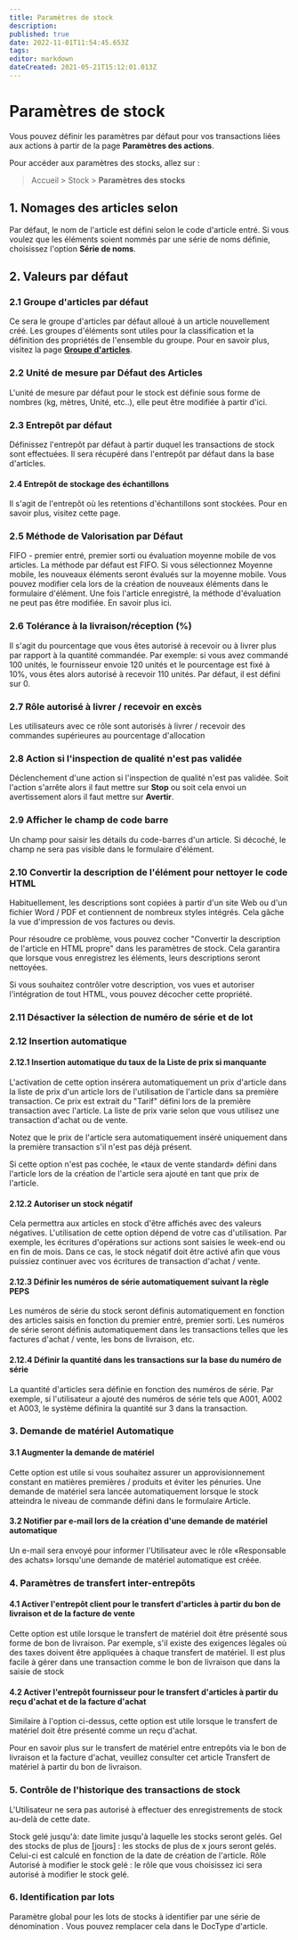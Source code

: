 ```yaml
---
title: Paramètres de stock
description: 
published: true
date: 2022-11-01T11:54:45.653Z
tags: 
editor: markdown
dateCreated: 2021-05-21T15:12:01.013Z
---
```


# Paramètres de stock
Vous pouvez définir les paramètres par défaut pour vos transactions liées aux actions à partir de la page **Paramètres des actions**.

Pour accéder aux paramètres des stocks, allez sur : 

> Accueil > Stock > **Paramètres des stocks**

## 1. Nomages des articles selon

Par défaut, le nom de l'article est défini selon le code d'article entré. Si vous voulez que les éléments soient nommés par une série de noms définie, choisissez l'option **Série de noms**.

## 2. Valeurs par défaut

### 2.1 Groupe d'articles par défaut

Ce sera le groupe d'articles par défaut alloué à un article nouvellement créé. Les groupes d'éléments sont utiles pour la classification et la définition des propriétés de l'ensemble du groupe. Pour en savoir plus, visitez la page **[Groupe d'articles](/dokos/parametrage/articles#groupes-darticles)**.

### 2.2 Unité de mesure par Défaut des Articles

L'unité de mesure par défaut pour le stock est définie sous forme de nombres (kg, mètres, Unité, etc..), elle peut être modifiée à partir d'ici.

### 2.3 Entrepôt par défaut

Définissez l'entrepôt par défaut à partir duquel les transactions de stock sont effectuées. Il sera récupéré dans l'entrepôt par défaut dans la base d'articles.

#### 2.4 Entrepôt de stockage des échantillons

Il s'agit de l'entrepôt où les retentions d'échantillons sont stockées. Pour en savoir plus, visitez cette page.

### 2.5 Méthode de Valorisation par Défaut

FIFO - premier entré, premier sorti ou évaluation moyenne mobile de vos articles. La méthode par défaut est FIFO. Si vous sélectionnez Moyenne mobile, les nouveaux éléments seront évalués sur la moyenne mobile. Vous pouvez modifier cela lors de la création de nouveaux éléments dans le formulaire d'élément. Une fois l'article enregistré, la méthode d'évaluation ne peut pas être modifiée. En savoir plus ici.

### 2.6 Tolérance à la livraison/réception (%)

Il s'agit du pourcentage que vous êtes autorisé à recevoir ou à livrer plus par rapport à la quantité commandée. Par exemple: si vous avez commandé 100 unités, le fournisseur envoie 120 unités et le pourcentage est fixé à 10%, vous êtes alors autorisé à recevoir 110 unités. Par défaut, il est défini sur 0.

### 2.7 Rôle autorisé à livrer / recevoir en excès

Les utilisateurs avec ce rôle sont autorisés à livrer / recevoir des commandes supérieures au pourcentage d'allocation

### 2.8 Action si l'inspection de qualité n'est pas validée

Déclenchement d'une action si l'inspection de qualité n'est pas validée. Soit l'action s'arrête alors il faut mettre sur **Stop** ou soit cela envoi un avertissement alors il faut mettre sur **Avertir**.

### 2.9 Afficher le champ de code barre

Un champ pour saisir les détails du code-barres d'un article. Si décoché, le champ ne sera pas visible dans le formulaire d'élément.

### 2.10 Convertir la description de l'élément pour nettoyer le code HTML

Habituellement, les descriptions sont copiées à partir d'un site Web ou d'un fichier Word / PDF et contiennent de nombreux styles intégrés. Cela gâche la vue d'impression de vos factures ou devis.

Pour résoudre ce problème, vous pouvez cocher "Convertir la description de l'article en HTML propre" dans les paramètres de stock. Cela garantira que lorsque vous enregistrez les éléments, leurs descriptions seront nettoyées.

Si vous souhaitez contrôler votre description, vos vues et autoriser l'intégration de tout HTML, vous pouvez décocher cette propriété.

### 2.11 Désactiver la sélection de numéro de série et de lot

### 2.12 Insertion automatique

#### 2.12.1 Insertion automatique du taux de la Liste de prix si manquante

L'activation de cette option insérera automatiquement un prix d'article dans la liste de prix d'un article lors de l'utilisation de l'article dans sa première transaction. Ce prix est extrait du "Tarif" défini lors de la première transaction avec l'article. La liste de prix varie selon que vous utilisez une transaction d'achat ou de vente.

Notez que le prix de l'article sera automatiquement inséré uniquement dans la première transaction s'il n'est pas déjà présent.

Si cette option n'est pas cochée, le «taux de vente standard» défini dans l'article lors de la création de l'article sera ajouté en tant que prix de l'article.

#### 2.12.2 Autoriser un stock négatif

Cela permettra aux articles en stock d'être affichés avec des valeurs négatives. L'utilisation de cette option dépend de votre cas d'utilisation. Par exemple, les écritures d'opérations sur actions sont saisies le week-end ou en fin de mois. Dans ce cas, le stock négatif doit être activé afin que vous puissiez continuer avec vos écritures de transaction d'achat / vente.


#### 2.12.3 Définir les numéros de série automatiquement suivant la règle PEPS

Les numéros de série du stock seront définis automatiquement en fonction des articles saisis en fonction du premier entré, premier sorti. Les numéros de série seront définis automatiquement dans les transactions telles que les factures d'achat / vente, les bons de livraison, etc.


#### 2.12.4 Définir la quantité dans les transactions sur la base du numéro de série

La quantité d'articles sera définie en fonction des numéros de série. Par exemple, si l'utilisateur a ajouté des numéros de série tels que A001, A002 et A003, le système définira la quantité sur 3 dans la transaction.

### 3. Demande de matériel Automatique

#### 3.1 Augmenter la demande de matériel
Cette option est utile si vous souhaitez assurer un approvisionnement constant en matières premières / produits et éviter les pénuries. Une demande de matériel sera lancée automatiquement lorsque le stock atteindra le niveau de commande défini dans le formulaire Article.

#### 3.2 Notifier par e-mail lors de la création d'une demande de matériel automatique

Un e-mail sera envoyé pour informer l'Utilisateur avec le rôle «Responsable des achats» lorsqu'une demande de matériel automatique est créée.

### 4. Paramètres de transfert inter-entrepôts

#### 4.1 Activer l'entrepôt client pour le transfert d'articles à partir du bon de livraison et de la facture de vente

Cette option est utile lorsque le transfert de matériel doit être présenté sous forme de bon de livraison. Par exemple, s'il existe des exigences légales où des taxes doivent être appliquées à chaque transfert de matériel. Il est plus facile à gérer dans une transaction comme le bon de livraison que dans la saisie de stock

#### 4.2 Activer l'entrepôt fournisseur pour le transfert d'articles à partir du reçu d'achat et de la facture d'achat

Similaire à l'option ci-dessus, cette option est utile lorsque le transfert de matériel doit être présenté comme un reçu d'achat.

Pour en savoir plus sur le transfert de matériel entre entrepôts via le bon de livraison et la facture d'achat, veuillez consulter cet article Transfert de matériel à partir du bon de livraison.

### 5. Contrôle de l'historique des transactions de stock

L'Utilisateur ne sera pas autorisé à effectuer des enregistrements de stock au-delà de cette date.

Stock gelé jusqu'à: date limite jusqu'à laquelle les stocks seront gelés.
Gel des stocks de plus de [jours] : les stocks de plus de x jours seront gelés. Celui-ci est calculé en fonction de la date de création de l'article.
Rôle Autorisé à modifier le stock gelé : le rôle que vous choisissez ici sera autorisé à modifier le stock gelé.

### 6. Identification par lots

Paramètre global pour les lots de stocks à identifier par une série de dénomination . Vous pouvez remplacer cela dans le DocType d'article.